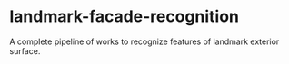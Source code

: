 # landmark-facade-recognition
A complete pipeline of works to recognize features of landmark exterior surface.
